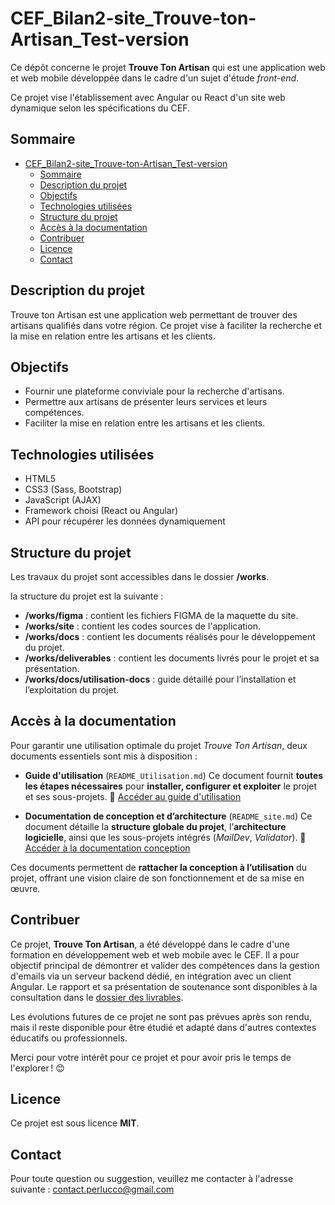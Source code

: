 # CEF_Bilan2-site_Trouve-ton-Artisan_Test-version

Ce dépôt concerne le projet **Trouve Ton Artisan** qui est une application web et web mobile développée dans le cadre d'un sujet d'étude _front-end_.

Ce projet vise l'établissement avec Angular ou React d'un site web dynamique selon les spécifications du CEF.

## Sommaire

- [CEF\_Bilan2-site\_Trouve-ton-Artisan\_Test-version](#cef_bilan2-site_trouve-ton-artisan_test-version)
  - [Sommaire](#sommaire)
  - [Description du projet](#description-du-projet)
  - [Objectifs](#objectifs)
  - [Technologies utilisées](#technologies-utilisées)
  - [Structure du projet](#structure-du-projet)
  - [Accès à la documentation](#accès-à-la-documentation)
  - [Contribuer](#contribuer)
  - [Licence](#licence)
  - [Contact](#contact)

## Description du projet

Trouve ton Artisan est une application web permettant de trouver des artisans qualifiés dans votre région. Ce projet vise à faciliter la recherche et la mise en relation entre les artisans et les clients.

## Objectifs

- Fournir une plateforme conviviale pour la recherche d'artisans.
- Permettre aux artisans de présenter leurs services et leurs compétences.
- Faciliter la mise en relation entre les artisans et les clients.

## Technologies utilisées

- HTML5
- CSS3 (Sass, Bootstrap)
- JavaScript (AJAX)
- Framework choisi (React ou Angular)
- API pour récupérer les données dynamiquement

## Structure du projet

Les travaux du projet sont accessibles dans le dossier **/works**.

la structure du projet est la suivante :

- **/works/figma** : contient les fichiers FIGMA de la maquette du site.
- **/works/site** : contient les codes sources de l'application.
- **/works/docs** : contient les documents réalisés pour le développement du projet.
- **/works/deliverables** : contient les documents livrés pour le projet et sa présentation.
- **/works/docs/utilisation-docs** : guide détaillé pour l’installation et l’exploitation du projet.  

## Accès à la documentation

Pour garantir une utilisation optimale du projet _Trouve Ton Artisan_, deux documents essentiels sont mis à disposition :

- **Guide d'utilisation** (`README_Utilisation.md`)
  Ce document fournit **toutes les étapes nécessaires** pour **installer, configurer et exploiter** le projet et ses sous-projets.
  🔗 [Accéder au guide d'utilisation](./works/docs/utilisation-docs/README_Utilisation.md)

- **Documentation de conception et d’architecture** (`README_site.md`)
  Ce document détaille la **structure globale du projet**, l’**architecture logicielle**, ainsi que les sous-projets intégrés (_MailDev_, _Validator_).
  🔗 [Accéder à la documentation conception](./works/site/README_site.md)

Ces documents permettent de **rattacher la conception à l’utilisation** du projet, offrant une vision claire de son fonctionnement et de sa mise en œuvre.

## Contribuer

Ce projet, **Trouve Ton Artisan**, a été développé dans le cadre d'une formation en développement web et web mobile avec le CEF. Il a pour objectif principal de démontrer et valider des compétences dans la gestion d'emails via un serveur backend dédié, en intégration avec un client Angular. Le rapport et sa présentation de soutenance sont disponibles à la consultation dans le [dossier des livrables](./works/deliverables/project-report/README_project-report.md).

Les évolutions futures de ce projet ne sont pas prévues après son rendu, mais il reste disponible pour être étudié et adapté dans d'autres contextes éducatifs ou professionnels.

Merci pour votre intérêt pour ce projet et pour avoir pris le temps de l'explorer ! 😊

## Licence

Ce projet est sous licence **MIT**.

## Contact

Pour toute question ou suggestion, veuillez me contacter à l'adresse suivante : [contact.perlucco@gmail.com](mailto:contact.perlucco@gmail.com)
